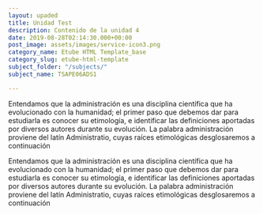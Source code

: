 ```yaml
---
layout: upaded
title: Unidad Test
description: Contenido de la unidad 4
date: 2019-08-28T02:14:30.000+00:00
post_image: assets/images/service-icon3.png
category_name: Etube HTML Template_base
category_slug: etube-html-template
subject_folder: "/subjects/"
subject_name: TSAPE06ADS1

---
```

<p>
Entendamos que la administración es una disciplina científica que ha evolucionado con la humanidad; 
el primer paso que debemos dar para estudiarla es conocer su etimología, e identificar las definiciones aportadas por 
diversos autores durante su evolución. La palabra administración proviene del latín Administratio, cuyas raíces etimológicas
desglosaremos a continuación
</p>

<p class="center">
Entendamos que la administración es una disciplina científica que ha evolucionado con la humanidad; 
el primer paso que debemos dar para estudiarla es conocer su etimología, e identificar las definiciones aportadas por 
diversos autores durante su evolución. La palabra administración proviene del latín Administratio, cuyas raíces etimológicas
desglosaremos a continuación
</p>


